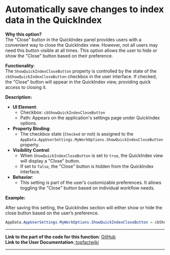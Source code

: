 # Automatically save changes to index data in the QuickIndex

**Why this option?**\
The "Close" button in the QuickIndex panel provides users with a convenient way to close the QuickIndex view. However, not all users may need this button visible at all times. This option allows the user to hide or show the "Close" button based on their preference.

**Functionality**:\
The `ShowQuickIndexCloseButton` property is controlled by the state of the `cbShowQuickIndexCloseButton` checkbox in the user interface. If checked, the "Close" button will appear in the QuickIndex view, providing quick access to closing it.

**Description:**

* **UI Element**:
  * Checkbox: `cbShowQuickIndexCloseButton`
  * Path: Appears on the application's settings page under QuickIndex options.
* **Property Binding**:
  * The checkbox state (`Checked` or not) is assigned to the `AppData.AppUserSettings.MyWorkOptions.ShowQuickIndexCloseButton` property.
* **Visibility Control**:
  * When `ShowQuickIndexCloseButton` is set to `true`, the QuickIndex view will display a "Close" button.
  * If set to `false`, the "Close" button is hidden from the QuickIndex interface.
* **Behavior**:
  * This setting is part of the user’s customizable preferences. It allows toggling the "Close" button based on individual workflow needs.

**Example:**

After saving this setting, the QuickIndex section will either show or hide the close button based on the user’s preference.

```csharp
AppData.AppUserSettings.MyWorkOptions.ShowQuickIndexCloseButton = cbShowQuickIndexCloseButton.Checked;
```

***

**Link to the part of the code for this function**: [GitHub](https://github.com/topfact-AG/topfact6/blob/aee3a94d411bef87aad8b7910abea60216861305/topfact.MyWork/topfact.MyWork/Forms/Settings/frmUserSettings.cs#L264) \
**Link to the User Documentation**:[ ](https://services.topfact.de/wiki/pages/view?g=a011d893-d0d9-45d4-8337-510ee3ff2f6c)[topfactwiki](https://services.topfact.de/wiki/pages/view?g=a011d893-d0d9-45d4-8337-510ee3ff2f6c)

***

